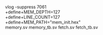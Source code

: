 vlog -suppress 7061 \
     +define+MEM_DEPTH=127 \
     +define+LINE_COUNT=127 \
     +define+MEM_PATH=\"mem_init.hex\" \
     memory.sv memory_tb.sv fetch.sv fetch_tb.sv